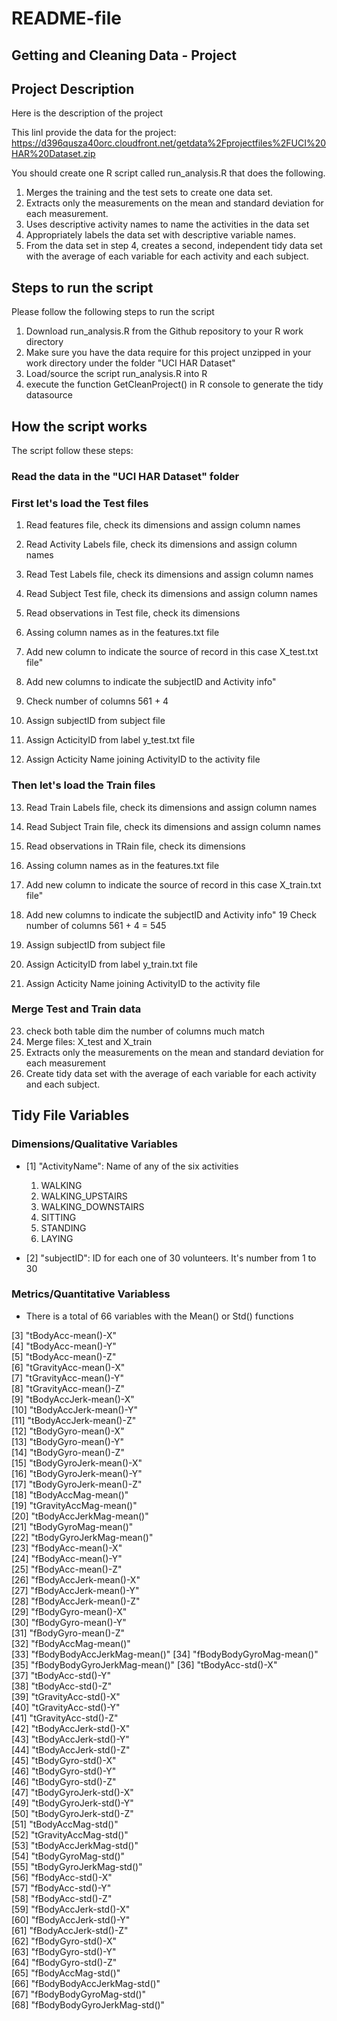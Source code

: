 README-file
======
 

## Getting and Cleaning Data - Project

## Project Description
Here is the description of the project

This linl provide the data for the project: 
https://d396qusza40orc.cloudfront.net/getdata%2Fprojectfiles%2FUCI%20HAR%20Dataset.zip 

You should create one R script called run_analysis.R that does the following. 
1. Merges the training and the test sets to create one data set.
2. Extracts only the measurements on the mean and standard deviation for each measurement. 
3. Uses descriptive activity names to name the activities in the data set
4. Appropriately labels the data set with descriptive variable names. 
5. From the data set in step 4, creates a second, independent tidy data set with the average of each variable for each activity and each subject.


## Steps to run the script
Please follow the following steps to run the script

1. Download run_analysis.R from the Github repository to your R work directory
2. Make sure you have the data require for this project unzipped in your work directory under the folder "UCI HAR Dataset"
3. Load/source the script run_analysis.R into R
4. execute the function GetCleanProject() in R console to generate the tidy datasource

## How the script works 

The script follow these steps:

### Read the data in the "UCI HAR Dataset" folder

### First let's load the Test files
1. Read features file, check its dimensions and assign column names
2. Read Activity Labels file, check its dimensions and assign column names
3. Read Test Labels file, check its dimensions and assign column names
4. Read Subject Test file, check its dimensions and assign column names 
5. Read observations in Test file, check its dimensions 

6. Assing column names as in the features.txt file
7. Add new column to indicate the source of record in this case X_test.txt file"
8. Add new columns to indicate the subjectID and Activity info"
9. Check number of columns 561 + 4
10. Assign subjectID from subject file
11. Assign ActicityID from label y_test.txt file
12. Assign Acticity Name joining ActivityID to the activity file

### Then let's load the Train files
13. Read Train Labels file, check its dimensions and assign column names
14. Read Subject Train file, check its dimensions and assign column names 
15. Read observations in TRain file, check its dimensions 

16. Assing column names as in the features.txt file
17. Add new column to indicate the source of record in this case X_train.txt file"
18. Add new columns to indicate the subjectID and Activity info"
19 Check number of columns 561 + 4 = 545
20. Assign subjectID from subject file
21. Assign ActicityID from label y_train.txt file
22. Assign Acticity Name joining ActivityID to the activity file

### Merge Test and Train data
23. check both table dim the number of columns much match
24. Merge files: X_test and X_train
25. Extracts only the measurements on the mean and standard deviation for each measurement
26. Create tidy data set with the average of each variable for each activity and each subject.

## Tidy File Variables

### Dimensions/Qualitative Variables

* [1] "ActivityName": Name of any of the six activities
    1. WALKING
    2. WALKING_UPSTAIRS
    3. WALKING_DOWNSTAIRS
    4. SITTING
    5. STANDING
    6. LAYING
    
* [2] "subjectID": ID for each one of 30 volunteers. It's number from 1 to 30

### Metrics/Quantitative Variabless
* There is a total of 66 variables with the Mean() or Std() functions

 [3] "tBodyAcc-mean()-X"          
 [4] "tBodyAcc-mean()-Y"           
 [5] "tBodyAcc-mean()-Z"           
 [6] "tGravityAcc-mean()-X"       
 [7] "tGravityAcc-mean()-Y"        
 [8] "tGravityAcc-mean()-Z"        
 [9] "tBodyAccJerk-mean()-X"      
[10] "tBodyAccJerk-mean()-Y"       
[11] "tBodyAccJerk-mean()-Z"       
[12] "tBodyGyro-mean()-X"         
[13] "tBodyGyro-mean()-Y"          
[14] "tBodyGyro-mean()-Z"          
[15] "tBodyGyroJerk-mean()-X"     
[16] "tBodyGyroJerk-mean()-Y"      
[17] "tBodyGyroJerk-mean()-Z"      
[18] "tBodyAccMag-mean()"         
[19] "tGravityAccMag-mean()"       
[20] "tBodyAccJerkMag-mean()"      
[21] "tBodyGyroMag-mean()"        
[22] "tBodyGyroJerkMag-mean()"     
[23] "fBodyAcc-mean()-X"           
[24] "fBodyAcc-mean()-Y"          
[25] "fBodyAcc-mean()-Z"           
[26] "fBodyAccJerk-mean()-X"       
[27] "fBodyAccJerk-mean()-Y"      
[28] "fBodyAccJerk-mean()-Z"       
[29] "fBodyGyro-mean()-X"          
[30] "fBodyGyro-mean()-Y"         
[31] "fBodyGyro-mean()-Z"          
[32] "fBodyAccMag-mean()"         
[33] "fBodyBodyAccJerkMag-mean()" 
[34] "fBodyBodyGyroMag-mean()"     
[35] "fBodyBodyGyroJerkMag-mean()" 
[36] "tBodyAcc-std()-X"           
[37] "tBodyAcc-std()-Y"           
[38] "tBodyAcc-std()-Z"            
[39] "tGravityAcc-std()-X"        
[40] "tGravityAcc-std()-Y"         
[41] "tGravityAcc-std()-Z"         
[42] "tBodyAccJerk-std()-X"       
[43] "tBodyAccJerk-std()-Y"        
[44] "tBodyAccJerk-std()-Z"        
[45] "tBodyGyro-std()-X"          
[46] "tBodyGyro-std()-Y"           
[46] "tBodyGyro-std()-Z"           
[47] "tBodyGyroJerk-std()-X"      
[49] "tBodyGyroJerk-std()-Y"       
[50] "tBodyGyroJerk-std()-Z"       
[51] "tBodyAccMag-std()"          
[52] "tGravityAccMag-std()"        
[53] "tBodyAccJerkMag-std()"       
[54] "tBodyGyroMag-std()"         
[55] "tBodyGyroJerkMag-std()"      
[56] "fBodyAcc-std()-X"            
[57] "fBodyAcc-std()-Y"           
[58] "fBodyAcc-std()-Z"            
[59] "fBodyAccJerk-std()-X"        
[60] "fBodyAccJerk-std()-Y"       
[61] "fBodyAccJerk-std()-Z"        
[62] "fBodyGyro-std()-X"           
[63] "fBodyGyro-std()-Y"          
[64] "fBodyGyro-std()-Z"           
[65] "fBodyAccMag-std()"           
[66] "fBodyBodyAccJerkMag-std()"  
[67] "fBodyBodyGyroMag-std()"      
[68] "fBodyBodyGyroJerkMag-std()" 

